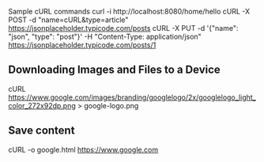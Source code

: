 Sample cURL commands
curl -i http://localhost:8080/home/hello
cURL -X POST -d "name=cURL&type=article" https://jsonplaceholder.typicode.com/posts
cURL -X PUT -d '{"name": "json", "type": "post"}' -H "Content-Type: application/json" https://jsonplaceholder.typicode.com/posts/1
## Downloading Images and Files to a Device
cURL https://www.google.com/images/branding/googlelogo/2x/googlelogo_light_color_272x92dp.png > google-logo.png
## Save content
cURL -o google.html https://www.google.com

